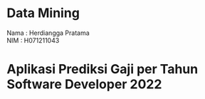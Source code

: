 # Data Mining

Nama : Herdiangga Pratama <br/>
NIM : H071211043 <br/>

# Aplikasi Prediksi Gaji per Tahun Software Developer 2022
